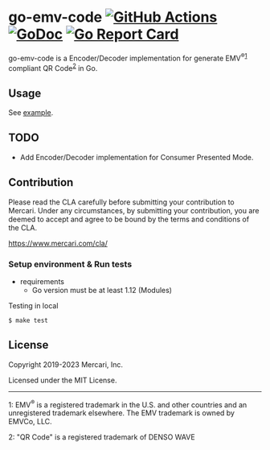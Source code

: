 # go-emv-code [![GitHub Actions][gh-actions-badge]][gh-actions] [![GoDoc][godoc-badge]][godoc] [![Go Report Card][goreport-badge]][goreport]

[gh-actions]: https://github.com/mercari/go-emv-code/actions/workflows/main.yml
[gh-actions-badge]: https://github.com/mercari/go-emv-code/actions/workflows/main.yml/badge.svg
[godoc]: https://godoc.org/go.mercari.io/go-emv-code
[godoc-badge]: https://godoc.org/go.mercari.io/go-emv-code?status.svg
[goreport]: https://goreportcard.com/report/go.mercari.io/go-emv-code
[goreport-badge]: https://goreportcard.com/badge/go.mercari.io/go-emv-code

go-emv-code is a Encoder/Decoder implementation for generate EMV<sup>®</sup><sup>[1](#1)</sup> compliant QR Code<sup>[2](#2)</sup> in Go.

## Usage

See [example](https://godoc.org/go.mercari.io/go-emv-code/mpm/#pkg-examples).

## TODO

* Add Encoder/Decoder implementation for Consumer Presented Mode.

## Contribution

Please read the CLA carefully before submitting your contribution to Mercari.
Under any circumstances, by submitting your contribution, you are deemed to accept and agree to be bound by the terms and conditions of the CLA.

https://www.mercari.com/cla/

### Setup environment & Run tests

* requirements
    * Go version must be at least 1.12 (Modules)

Testing in local

```
$ make test
```

## License

Copyright 2019-2023 Mercari, Inc.

Licensed under the MIT License.

----

<a name="1">1</a>: EMV<sup>®</sup> is a registered trademark in the U.S. and other countries and an unregistered trademark elsewhere. The EMV trademark is owned by EMVCo, LLC.

<a name="2">2</a>: "QR Code" is a registered trademark of DENSO WAVE
